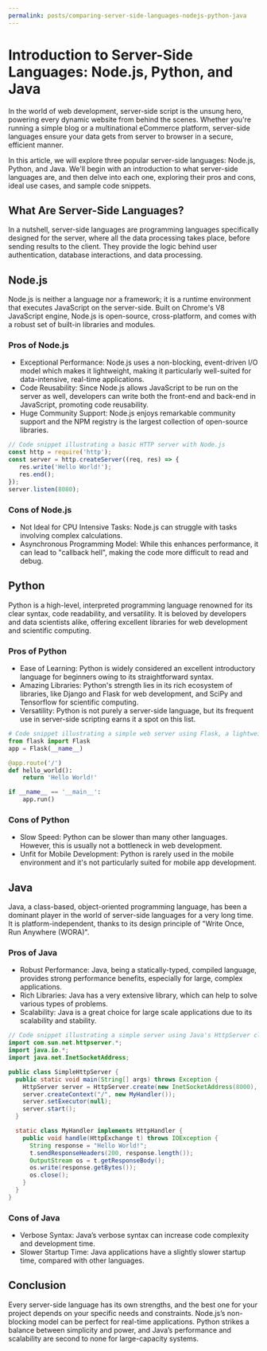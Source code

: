```yaml
---
permalink: posts/comparing-server-side-languages-nodejs-python-java
---
```


# Introduction to Server-Side Languages: Node.js, Python, and Java

In the world of web development, server-side script is the unsung hero, powering every dynamic website from behind the scenes. Whether you're running a simple blog or a multinational eCommerce platform, server-side languages ensure your data gets from server to browser in a secure, efficient manner.

In this article, we will explore three popular server-side languages: Node.js, Python, and Java. We'll begin with an introduction to what server-side languages are, and then delve into each one, exploring their pros and cons, ideal use cases, and sample code snippets.

## What Are Server-Side Languages?

In a nutshell, server-side languages are programming languages specifically designed for the server, where all the data processing takes place, before sending results to the client. They provide the logic behind user authentication, database interactions, and data processing. 

## Node.js

Node.js is neither a language nor a framework; it is a runtime environment that executes JavaScript on the server-side. Built on Chrome's V8 JavaScript engine, Node.js is open-source, cross-platform, and comes with a robust set of built-in libraries and modules.

### Pros of Node.js

- Exceptional Performance: Node.js uses a non-blocking, event-driven I/O model which makes it lightweight, making it particularly well-suited for data-intensive, real-time applications.
- Code Reusability: Since Node.js allows JavaScript to be run on the server as well, developers can write both the front-end and back-end in JavaScript, promoting code reusability. 
- Huge Community Support: Node.js enjoys remarkable community support and the NPM registry is the largest collection of open-source libraries.

```javascript
// Code snippet illustrating a basic HTTP server with Node.js
const http = require('http');
const server = http.createServer((req, res) => {
   res.write('Hello World!');
   res.end();
});
server.listen(8080);
```

### Cons of Node.js

- Not Ideal for CPU Intensive Tasks: Node.js can struggle with tasks involving complex calculations. 
- Asynchronous Programming Model: While this enhances performance, it can lead to "callback hell", making the code more difficult to read and debug.

## Python

Python is a high-level, interpreted programming language renowned for its clear syntax, code readability, and versatility. It is beloved by developers and data scientists alike, offering excellent libraries for web development and scientific computing.

### Pros of Python

- Ease of Learning: Python is widely considered an excellent introductory language for beginners owing to its straightforward syntax.
- Amazing Libraries: Python's strength lies in its rich ecosystem of libraries, like Django and Flask for web development, and SciPy and Tensorflow for scientific computing.
- Versatility: Python is not purely a server-side language, but its frequent use in server-side scripting earns it a spot on this list.

```python
# Code snippet illustrating a simple web server using Flask, a lightweight Python web framework
from flask import Flask
app = Flask(__name__)

@app.route('/')
def hello_world():
    return 'Hello World!'

if __name__ == '__main__':
    app.run()
```

### Cons of Python

- Slow Speed: Python can be slower than many other languages. However, this is usually not a bottleneck in web development.
- Unfit for Mobile Development: Python is rarely used in the mobile environment and it's not particularly suited for mobile app development.

## Java

Java, a class-based, object-oriented programming language, has been a dominant player in the world of server-side languages for a very long time. It is platform-independent, thanks to its design principle of "Write Once, Run Anywhere (WORA)".

### Pros of Java

- Robust Performance: Java, being a statically-typed, compiled language, provides strong performance benefits, especially for large, complex applications. 
- Rich Libraries: Java has a very extensive library, which can help to solve various types of problems. 
- Scalability: Java is a great choice for large scale applications due to its scalability and stability.

```java
// Code snippet illustrating a simple server using Java's HttpServer class
import com.sun.net.httpserver.*;
import java.io.*;
import java.net.InetSocketAddress;

public class SimpleHttpServer {
  public static void main(String[] args) throws Exception {
    HttpServer server = HttpServer.create(new InetSocketAddress(8000), 0);
    server.createContext("/", new MyHandler());
    server.setExecutor(null);
    server.start();
  }

  static class MyHandler implements HttpHandler {
    public void handle(HttpExchange t) throws IOException {
      String response = "Hello World!";
      t.sendResponseHeaders(200, response.length());
      OutputStream os = t.getResponseBody();
      os.write(response.getBytes());
      os.close();
    }
  }
}
```

### Cons of Java

- Verbose Syntax: Java’s verbose syntax can increase code complexity and development time.
- Slower Startup Time: Java applications have a slightly slower startup time, compared with other languages.

## Conclusion

Every server-side language has its own strengths, and the best one for your project depends on your specific needs and constraints. Node.js’s non-blocking model can be perfect for real-time applications. Python strikes a balance between simplicity and power, and Java’s performance and scalability are second to none for large-capacity systems.
